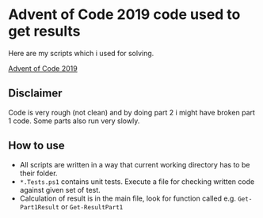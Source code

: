 
# Advent of Code 2019 code used to get results

Here are my scripts which i used for solving.

[Advent of Code 2019](https://adventofcode.com/2019)

## Disclaimer

Code is very rough (not clean) and by doing part 2 i might have broken part 1 code. Some parts also run very slowly.

## How to use

- All scripts are written in a way that current working directory has to be their folder.
- `*.Tests.ps1` contains unit tests.
Execute a file for checking written code against given set of test.
- Calculation of result is in the main file, look for function called e.g. `Get-Part1Result` or `Get-ResultPart1`
